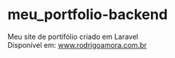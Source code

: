 # meu_portfolio-backend
Meu site de portifólio criado em Laravel <br>
Disponível em: www.rodrigoamora.com.br

